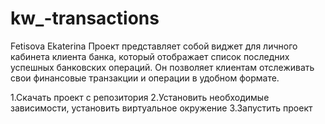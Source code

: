 # kw_-transactions
Fetisova Ekaterina
Проект представляет собой виджет для личного кабинета клиента банка, который отображает список последних успешных банковских операций. Он позволяет клиентам отслеживать свои финансовые транзакции и операции в удобном формате. 

1.Скачать проект с репозитория
2.Установить необходимые зависимости, установить виртуальное окружение
3.Запустить проект

